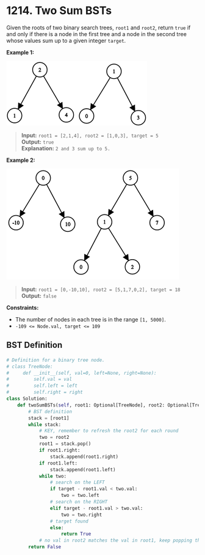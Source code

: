 # 1214. Two Sum BSTs


Given the roots of two binary search trees, `root1` and `root2`, return `true` if and only if there is a node in the first tree and a node in the second tree whose values sum up to a given integer `target`.

 

**Example 1:**

![img.png](../../Images/1214-1.png)


>**Input:** `root1 = [2,1,4], root2 = [1,0,3], target = 5`    
**Output:** `true`    
**Explanation:** `2 and 3 sum up to 5.`


**Example 2:**

![img_1.png](../../Images/1214-2.png)

>**Input:** `root1 = [0,-10,10], root2 = [5,1,7,0,2], target = 18`  
**Output:** `false`  
 

**Constraints:**

* The number of nodes in each tree is in the range `[1, 5000]`.  
* `-109 <= Node.val, target <= 109`

## BST Definition
```python
# Definition for a binary tree node.
# class TreeNode:
#     def __init__(self, val=0, left=None, right=None):
#         self.val = val
#         self.left = left
#         self.right = right
class Solution:
    def twoSumBSTs(self, root1: Optional[TreeNode], root2: Optional[TreeNode], target: int) -> bool:
        # BST definition
        stack = [root1]
        while stack:
            # KEY, remember to refresh the root2 for each round
            two = root2
            root1 = stack.pop()
            if root1.right:
                stack.append(root1.right)
            if root1.left:
                stack.append(root1.left)
            while two:
                # search on the LEFT
                if target - root1.val < two.val:
                    two = two.left
                # search on the RIGHT
                elif target - root1.val > two.val:
                    two = two.right
                # target found
                else:
                    return True
            # no val in root2 matches the val in root1, keep popping the root1
        return False
```
